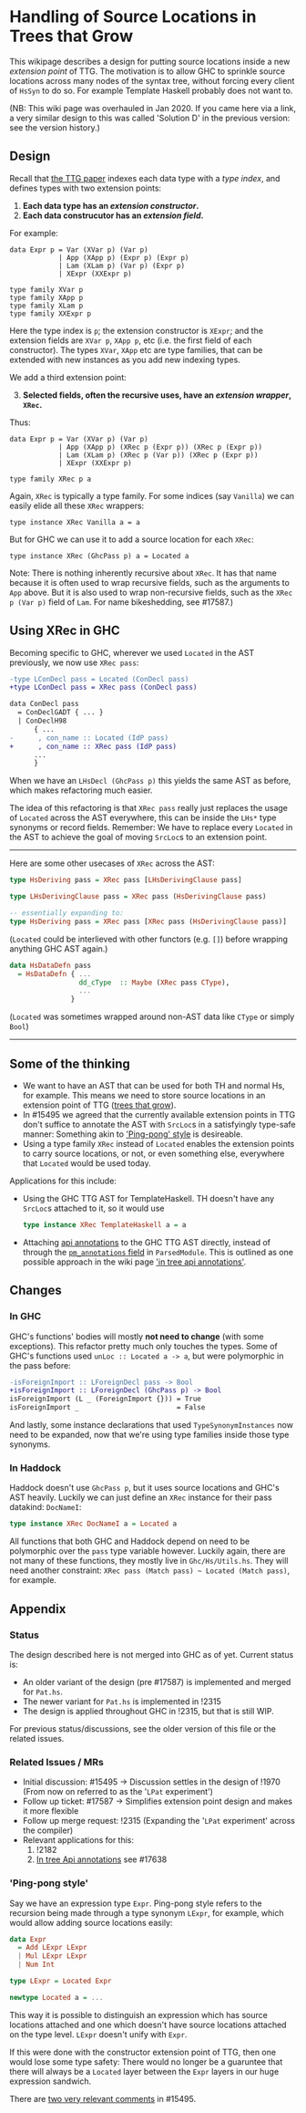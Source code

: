# Handling of Source Locations in Trees that Grow

This wikipage describes a design for putting source locations inside a new *extension point* of TTG.
The motivation is to allow GHC to sprinkle source locations across many nodes of the syntax tree,
without forcing every client of `HsSyn` to do so.  For example Template Haskell probably does not want to.

(NB: This wiki page was overhauled in Jan 2020. If you came here via a link, a very similar design to this was called 'Solution D' in the previous version: see the version history.)

## Design

Recall that [the TTG paper](http://www.jucs.org/jucs_23_1/trees_that_grow/jucs_23_01_0042_0062_najd.pdf) 
indexes each data type with a *type index*, and defines types with two extension points:

1. **Each data type has an *extension constructor*.**
2. **Each data construcutor has an *extension field*.**

For example:
```
data Expr p = Var (XVar p) (Var p)
            | App (XApp p) (Expr p) (Expr p)
            | Lam (XLam p) (Var p) (Expr p)
            | XExpr (XXExpr p)

type family XVar p
type family XApp p
type family XLam p
type family XXExpr p
```
Here the type index is `p`; the extension constructor is `XExpr`; and
the extension fields are `XVar p`, `XApp p`, etc (i.e. the first field
of each constructor).  The types `XVar`, `XApp` etc are type families,
that can be extended with new instances as you add new indexing types.

We add a third extension point:

3. **Selected fields, often the recursive uses, have an *extension wrapper*, `XRec`.**

Thus:
```
data Expr p = Var (XVar p) (Var p)
            | App (XApp p) (XRec p (Expr p)) (XRec p (Expr p))
            | Lam (XLam p) (XRec p (Var p)) (XRec p (Expr p))
            | XExpr (XXExpr p)

type family XRec p a
```
Again, `XRec` is typically a type family.  For some indices (say `Vanilla`)
we can easily elide all these `XRec` wrappers:
```
type instance XRec Vanilla a = a
```
But for GHC we can use it to add a source location for each `XRec`:
```
type instance XRec (GhcPass p) a = Located a
```
Note: There is nothing inherently recursive about `XRec`. It has that name
because it is often
used to wrap recursive fields, such as the arguments to `App` above.
But it is also used to wrap non-recursive fields, such as the `XRec p (Var p)` field of
`Lam`.
For name bikeshedding, see #17587.)

## Using XRec in GHC

Becoming specific to GHC, wherever we used `Located` in the AST previously, we now use `XRec pass`:
```diff
-type LConDecl pass = Located (ConDecl pass)
+type LConDecl pass = XRec pass (ConDecl pass)

data ConDecl pass
  = ConDeclGADT { ... }
  | ConDeclH98
      { ...
-      , con_name :: Located (IdP pass)
+      , con_name :: XRec pass (IdP pass)
      ...
      }
```

When we have an `LHsDecl (GhcPass p)` this yields the same AST as before, which makes refactoring much easier.

The idea of this refactoring is that `XRec pass` really just replaces the usage of `Located` across the AST everywhere,
this can be inside the `LHs*` type synonyms or record fields.
Remember: We have to replace every `Located` in the AST to achieve the goal of moving `SrcLoc`s to an extension point.

---

Here are some other usecases of `XRec` across the AST:
```hs
type HsDeriving pass = XRec pass [LHsDerivingClause pass]

type LHsDerivingClause pass = XRec pass (HsDerivingClause pass)

-- essentially expanding to:
type HsDeriving pass = XRec pass [XRec pass (HsDerivingClause pass)]
```
(`Located` could be interlieved with other functors (e.g. `[]`) before wrapping anything GHC AST again.)

```hs
data HsDataDefn pass
  = HsDataDefn { ...
                 dd_cType  :: Maybe (XRec pass CType),
                 ...
               }
```
(`Located` was sometimes wrapped around non-AST data like `CType` or simply `Bool`)

---

## Some of the thinking


* We want to have an AST that can be used for both TH and normal Hs, for example. This means we need to store source locations in an extension point of TTG ([trees that grow](https://gitlab.haskell.org/ghc/ghc/wikis/implementing-trees-that-grow)).
* In #15495 we agreed that the currently available extension points in TTG don't suffice to annotate the AST with `SrcLoc`s in a satisfyingly type-safe manner: Something akin to ['Ping-pong' style](#ping-pong-style) is desireable.
* Using a type family `XRec` instead of `Located` enables the extension points to carry source locations, or not, or even something else, everywhere that `Located` would be used today.

Applications for this include:
* Using the GHC TTG AST for TemplateHaskell. TH doesn't have any `SrcLoc`s attached to it, so it would use
  ```hs
  type instance XRec TemplateHaskell a = a
  ```
* Attaching [api annotations]() to the GHC TTG AST directly, instead of through the [`pm_annotations` field](https://gitlab.haskell.org/ghc/ghc/blob/3dae006fc424e768bb43fc73851a08fefcb732a5/compiler/main/GHC.hs#L813) in `ParsedModule`. This is outlined as one possible approach in the wiki page ['in tree api annotations'](https://gitlab.haskell.org/ghc/ghc/wikis/implementing-trees-that-grow/in-tree-api-annotations).

## Changes

### In GHC

GHC's functions' bodies will mostly **not need to change** (with some exceptions). This refactor pretty much only touches the types.
Some of GHC's functions used `unLoc :: Located a -> a`, but were polymorphic in the pass before:
```diff
-isForeignImport :: LForeignDecl pass -> Bool
+isForeignImport :: LForeignDecl (GhcPass p) -> Bool
isForeignImport (L _ (ForeignImport {})) = True
isForeignImport _                        = False
```

And lastly, some instance declarations that used `TypeSynonymInstances` now need to be expanded, now that we're using type families inside those type synonyms.

### In Haddock

Haddock doesn't use `GhcPass p`, but it uses source locations and GHC's AST heavily. Luckily we can just define an `XRec` instance for their pass datakind: `DocNameI`:

```hs
type instance XRec DocNameI a = Located a
```

All functions that both GHC and Haddock depend on need to be polymorphic over the `pass` type variable however. Luckily again, there are not many of these functions, they mostly live in `Ghc/Hs/Utils.hs`. They will need another constraint: `XRec pass (Match pass) ~ Located (Match pass)`, for example.

## Appendix

### Status

The design described here is not merged into GHC as of yet. Current status is:
* An older variant of the design (pre #17587) is implemented and merged for `Pat.hs`.
* The newer variant for `Pat.hs` is implemented in !2315
* The design is applied throughout GHC in !2315, but that is still WIP.

For previous status/discussions, see the older version of this file or the related issues.

### Related Issues / MRs

- Initial discussion: #15495
  -> Discussion settles in the design of !1970 (From now on referred to as the '`LPat` experiment')
- Follow up ticket: #17587 -> Simplifies extension point design and makes it more flexible
- Follow up merge request: !2315 (Expanding the '`LPat` experiment' across the compiler)
- Relevant applications for this:
  1. !2182
  1. [In tree Api annotations](https://gitlab.haskell.org/ghc/ghc/wikis/implementing-trees-that-grow/in-tree-api-annotations) see #17638


### 'Ping-pong style'

Say we have an expression type `Expr`. Ping-pong style refers to the recursion being made through a type synonym `LExpr`, for example, which would allow adding source locations easily:
```hs
data Expr
  = Add LExpr LExpr
  | Mul LExpr LExpr
  | Num Int

type LExpr = Located Expr

newtype Located a = ...
```

This way it is possible to distinguish an expression which has source locations attached and one which doesn't have source locations attached on the type level. `LExpr` doesn't unify with `Expr`.

If this were done with the constructor extension point of TTG, then one would lose some type safety: There would no longer be a guaruntee that there will always be a `Located` layer between the `Expr` layers in our huge expression sandwich.

There are [two very relevant comments](https://gitlab.haskell.org/ghc/ghc/issues/15495#note_227959) in #15495.